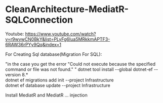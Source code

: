 # CleanArchitecture-MediatR-SQLConnection

Youtube: https://www.youtube.com/watch?v=r9wvwCN0BkY&list=PLyFg6Iua5MRkkmAPTF3-6RAW36rPYy9Qq&index=1


For Creating Sql database(Migration For SQL):

 "in the case you get the error "Could not execute because the specified command or file was not found."  "
       dotnet tool install --global dotnet-ef --version 8.*    
 dotnet ef migrations add init --project Infrastructure           
 dotnet ef database update --project Infrastructure   

Install MediatR and MediatR ... injection
